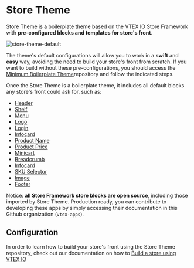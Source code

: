 # Store Theme

Store Theme is a boilerplate theme based on the VTEX IO Store Framework with **pre-configured blocks and templates for store's front**. 

![store-theme-default](https://user-images.githubusercontent.com/1354492/63937047-e8d81c80-ca37-11e9-86fc-61e88847bbfb.png)

The theme's default configurations will allow you to work in a **swift** and **easy** way, avoiding the need to build your store's front from scratch. If you want to build without these pre-configurations, you should access the [Minimum Boilerplate Theme](https://github.com/vtex-apps/minimum-boilerplate-theme/pull/1)repository and follow the indicated steps. 

Once the Store Theme is a boilerplate theme, it includes all default blocks any store's front could ask for, such as:

- [Header](https://vtex.io/docs/components/all/vtex.store-header/)
- [Shelf](https://vtex.io/docs/components/all/vtex.shelf/)
- [Menu](https://vtex.io/docs/components/all/vtex.menu/)
- [Logo](https://vtex.io/docs/components/all/vtex.store-components/logo)
- [Login](https://vtex.io/docs/components/all/vtex.login/)
- [Infocard](https://vtex.io/docs/components/all/vtex.store-components/info-card)
- [Product Name](https://vtex.io/docs/components/product/vtex.store-components/product-name)
- [Product Price](https://vtex.io/docs/components/product/vtex.store-components/product-price)
- [Minicart](https://vtex.io/docs/components/all/vtex.minicart/)
- [Breadcrumb](https://vtex.io/docs/components/all/vtex.breadcrumb/)
- [Infocard](https://vtex.io/docs/components/all/vtex.store-components/info-card)
- [SKU Selector](https://vtex.io/docs/components/all/vtex.store-components/sku-selector)
- [Image](https://vtex.io/docs/components/all/vtex.store-components/image)
- [Footer](https://vtex.io/docs/components/all/vtex.store-footer/)

Notice: **all Store Framework store blocks are open source**, including those imported by Store Theme. Production ready, you can contribute to developing these apps by simply accessing their documentation in this Github organization (`vtex-apps`).

## Configuration

In order to learn how to build your store's front using the Store Theme repository, check out our documentation on how to [Build a store using VTEX IO](https://vtex.io/docs/getting-started/build-stores-with-vtex-io/1)
